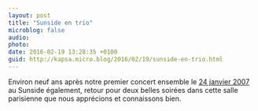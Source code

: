 ```yaml
---
layout: post
title: "Sunside en trio"
microblog: false
audio: 
photo: 
date: 2016-02-19 13:28:35 +0100
guid: http://kapsa.micro.blog/2016/02/19/sunside-en-trio.html
---
```

Environ neuf ans après notre premier concert ensemble le <a href="http://jeankapsa.com/wp-content/uploads/2016/02/sunside-janvier-2007.jpg">24 janvier 2007</a> au Sunside également, retour pour deux belles soirées dans cette salle parisienne que nous apprécions et connaissons bien.
